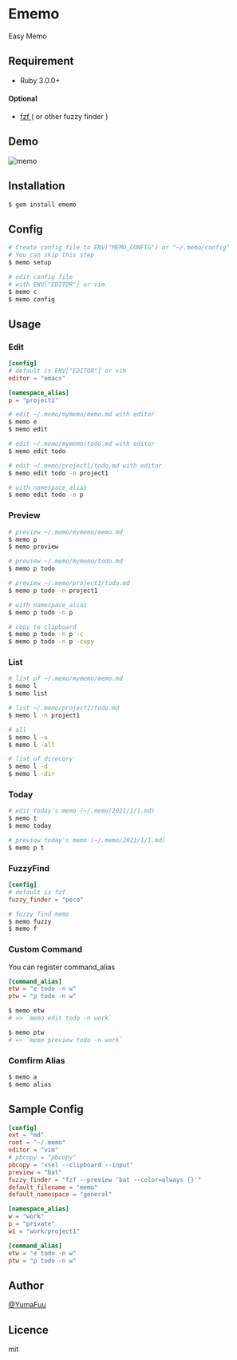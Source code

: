 # Ememo
Easy Memo

## Requirement
- Ruby 3.0.0+

#### Optional
- <a href="http://github.com/junegunn/fzf" target="_blank">
    fzf
  </a> ( or other fuzzy finder )

## Demo
![memo](https://user-images.githubusercontent.com/32477095/104561601-fb81de80-568a-11eb-9e4b-a823a6311be7.gif)


## Installation
```bash
$ gem install ememo
```

## Config
```bash
# Create config file to ENV["MEMO_CONFIG"] or "~/.memo/config"
# You can skip this step
$ memo setup

# edit config file
# with ENV["EDITOR"] or vim
$ memo c
$ memo config
```

## Usage
### Edit
```toml
[config]
# default is ENV["EDITOR"] or vim
editor = "emacs"

[namespace_alias]
p = "project1"
```
```bash
# edit ~/.memo/mymemo/memo.md with editor
$ memo e
$ memo edit

# edit ~/.memo/mymemo/todo.md with editor
$ memo edit todo

# edit ~/.memo/project1/todo.md with editor
$ memo edit todo -n project1

# with namespace_alias
$ memo edit todo -n p
```

### Preview
```bash
# preview ~/.memo/mymemo/memo.md
$ memo p
$ memo preview

# preview ~/.memo/mymemo/todo.md
$ memo p todo

# preview ~/.memo/project1/todo.md
$ memo p todo -n project1

# with namespace_alias
$ memo p todo -n p

# copy to clipboard
$ memo p todo -n p -c
$ memo p todo -n p -copy
```

### List
```bash
# list of ~/.memo/mymemo/memo.md
$ memo l
$ memo list

# list ~/.memo/project1/todo.md
$ memo l -n project1

# all
$ memo l -a
$ memo l -all

# list of direcory
$ memo l -d
$ memo l -dir
```
### Today
```bash
# edit today's memo (~/.memo/2021/1/1.md)
$ memo t
$ memo today

# preview today's memo (~/.memo/2021/1/1.md)
$ memo p t
```

### FuzzyFind
```toml
[config]
# default is fzf
fuzzy_finder = "peco"
```
```bash
# fuzzy find memo
$ memo fuzzy
$ memo f
```

### Custom Command
You can register command_alias
```toml
[command_alias]
etw = "e todo -n w"
ptw = "p todo -n w"
```
```bash
$ memo etw
# => `memo edit todo -n work`

$ memo ptw
# => `memo preview todo -n work`
```

### Comfirm Alias
```bash
$ memo a
$ memo alias
```

## Sample Config
```toml
[config]
ext = "md"
root = "~/.memo"
editor = "vim"
# pbcopy = "pbcopy"
pbcopy = "xsel --clipboard --input"
preview = "bat"
fuzzy_finder = "fzf --preview 'bat --color=always {}'"
default_filename = "memo"
default_namespace = "general"

[namespace_alias]
w = "work"
p = "private"
w1 = "work/project1"

[command_alias]
etw = "e todo -n w"
ptw = "p todo -n w"
```

## Author

  [@YumaFuu](https://github.com/YumaFuu)

## Licence
  mit

